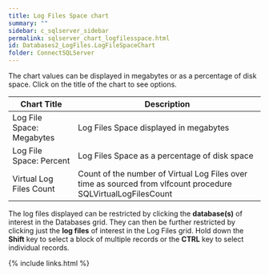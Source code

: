 ```yaml
---
title: Log Files Space chart
summary: ""
sidebar: c_sqlserver_sidebar
permalink: sqlserver_chart_logfilesspace.html
id: Databases2_LogFiles.LogFileSpaceChart
folder: ConnectSQLServer
---
```


The chart values can be displayed in megabytes or as a percentage of disk space. Click on the title of the chart to see options.

Chart Title | Description
------------|------------
Log File Space: Megabytes | Log Files Space displayed in megabytes
Log File Space: Percent | Log Files Space as a percentage of disk space
Virtual Log Files Count | Count of the number of Virtual Log Files over time as sourced from vlfcount procedure SQLVirtualLogFilesCount


The log files displayed can be restricted by clicking the **database(s)** of interest in the Databases grid. They can then be further restricted by clicking just the **log files** of interest in the Log Files grid. Hold down the **Shift** key to select a block of multiple records or the **CTRL** key to select individual records.


{% include links.html %}
